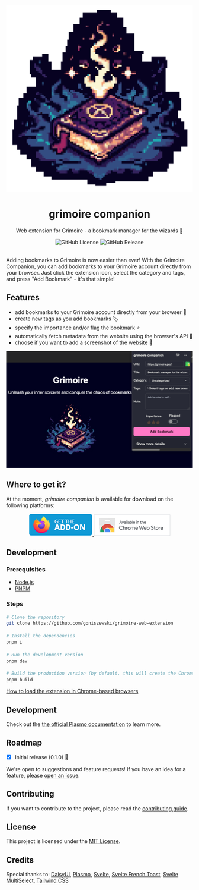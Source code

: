 <div align="center">
  <img alt="Grimoire Logo" src="assets/icon.png">
  <h1>grimoire companion</h1>
  <p>Web extension for Grimoire - a bookmark manager for the wizards 🧙</p>
<img alt="GitHub License" src="https://img.shields.io/github/license/goniszewski/grimoire-web-extension">
<img alt="GitHub Release" src="https://img.shields.io/github/v/release/goniszewski/grimoire-web-extension">
</div>
<br>

Adding bookmarks to Grimoire is now easier than ever! With the Grimoire Companion, you can add bookmarks to your Grimoire account directly from your browser. Just click the extension icon, select the category and tags, and press "Add Bookmark" - it's that simple!

## Features

- add bookmarks to your Grimoire account directly from your browser 🔖
- create new tags as you add bookmarks 🏷️
- specify the importance and/or flag the bookmark ⭐
- automatically fetch metadata from the website using the browser's API 🫶
- choose if you want to add a screenshot of the website 📸

<div align="center">
  <img alt="Grimoire Companion Screenshot" src="assets/screenshot_1280_800.png">
</div>

## Where to get it?

At the moment, _grimoire companion_ is available for download on the following platforms:

<div align="center">
<a href="https://addons.mozilla.org/en-GB/firefox/addon/grimoire-companion/">
    <img alt="Firefox Add-ons" src="assets/firefox-addons-button.webp">
  </a>
  <a href="https://chromewebstore.google.com/detail/grimoire-companion/mbciogjbnegofhhhlcbmlobjcgjdbgfh">
    <img alt="Chrome Web Store" src="assets/chrome-web-store-button.png">
  </a>
</div>

## Development

### Prerequisites

- [Node.js](https://nodejs.org/en/download/)
- [PNPM](https://pnpm.io/installation)

### Steps

```bash
# Clone the repository
git clone https://github.com/goniszewski/grimoire-web-extension

# Install the dependencies
pnpm i

# Run the development version
pnpm dev

# Build the production version (by default, this will create the Chrome extension for local development in `build/chrome-mv3-prod`)
pnpm build
```

[How to load the extension in Chrome-based browsers](https://docs.plasmo.com/framework#loading-the-extension-in-chrome)

## Development

Check out the [the official Plasmo documentation](https://docs.plasmo.com/) to learn more.

## Roadmap

- [x] Initial release (0.1.0) 🚀

We're open to suggestions and feature requests! If you have an idea for a feature, please [open an issue](https://github.com/goniszewski/grimoire-web-extension/issues).

## Contributing

If you want to contribute to the project, please read the [contributing guide](CONTRIBUTING.md).

## License

This project is licensed under the [MIT License](LICENSE).

## Credits

Special thanks to: [DaisyUI](https://github.com/saadeghi/daisyui),
[Plasmo](https://docs.plasmo.com),
[Svelte](https://github.com/sveltejs/svelte),
[Svelte French Toast](https://github.com/kbrgl/svelte-french-toast),
[Svelte MultiSelect](https://github.com/janosh/svelte-multiselect),
[Tailwind CSS](https://tailwindcss.com)
